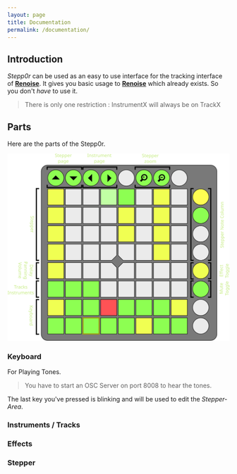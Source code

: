 ```yaml
---
layout: page
title: Documentation
permalink: /documentation/
---
```


## Introduction

*Stepp0r* can be used as an easy to use interface for the tracking interface of 
[**Renoise**](http://www.renoise.com/).
It gives you basic usage to 
[**Renoise**](http://www.renoise.com/)
which already exists. 
So you don't _have_ to use it.

> There is only one restriction : 
> InstrumentX will always be on TrackX

## Parts

Here are the parts of the Stepp0r.

<img class="img-responsive center-block" src="/assets/Launchpad.svg" alt="Launchpad Parts" />


### Keyboard

For Playing Tones.

> You have to start an OSC Server on port 8008 to hear the tones.

The last key you've pressed is blinking and will be used to edit the *Stepper-Area*.

### Instruments / Tracks



### Effects 

### Stepper



